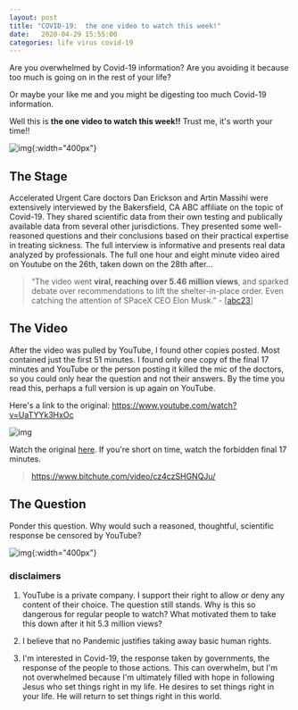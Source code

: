 ```yaml
---
layout: post
title: "COVID-19:  the one video to watch this week!"
date:   2020-04-29 15:55:00
categories: life virus covid-19
---
```


Are you overwhelmed by Covid-19 information?  Are you avoiding it because too much is going on in the rest of your life?

Or maybe your like me and you might be digesting too much Covid-19 information.

Well this is **the one video to watch this week!!**  Trust me, it's worth your time!!

![img](https://www.genengnews.com/wp-content/uploads/2020/02/Feb24_2020_CDC_Coronavirus-scaled-e1582556880177.jpg){:width="400px"}

## The Stage

Accelerated Urgent Care doctors Dan Erickson and Artin Massihi were extensively interviewed by the Bakersfield, CA ABC affiliate on the topic of Covid-19.  They shared scientific data from their own testing and publically available data from several other jurisdictions.  They presented some well-reasoned questions and their conclusions based on their practical expertise in treating sickness. The full interview is informative and presents real data analyzed by professionals.  The full one hour and eight minute video aired on Youtube on the 26th, taken down on the 28th after...

> “The video went **viral, reaching over 5.46 million views**, and sparked debate over recommendations to lift the shelter-in-place order. Even catching the attention of SPaceX CEO Elon Musk.” - [[abc23]]

## The Video

After the video was pulled by YouTube, I found other copies posted.  Most contained just the first 51 minutes.  I found only one copy of the final 17 minutes and YouTube or the person posting it killed the mic of the doctors, so you could only hear the question and not their answers.  By the time you read this, perhaps a full version is up again on YouTube.

Here's a link to the original:  https://www.youtube.com/watch?v=UaTYYk3HxOc

![img](https://www.techlicious.com/images/av/youtube-video-taken-down-700px.jpg)

Watch the original [here](https://www.bitchute.com/video/cz4czSHGNQJu/).  If you're short on time, watch the forbidden final 17 minutes.

> https://www.bitchute.com/video/cz4czSHGNQJu/

## The Question

Ponder this question.  Why would such a reasoned, thoughtful, scientific response be censored by YouTube?

![img](https://mk0prospectived5pi4l.kinstacdn.com/wp-content/uploads/2015/01/Thinking-Statue-2.png){:width="400px"}

### disclaimers

1.  YouTube is a private company.  I support their right to allow or deny any content of their choice.  The question still stands.  Why is this so dangerous for regular people to watch?  What motivated them to take this down after it hit 5.3 million views?

2.  I believe that no Pandemic justifies taking away basic human rights.  

3.  I'm interested in Covid-19, the response taken by governments, the response of the people to those actions.  This can overwhelm, but I'm not overwhelmed because I'm ultimately filled with hope in following Jesus who set things right in my life.  He desires to set things right in your life.  He will return to set things right in this world.

[abc23]: https://www.turnto23.com/news/coronavirus/video-interview-with-dr-dan-erickson-and-dr-artin-massihi-taken-down-from-youtube

